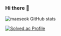 ### Hi there 👋

<!--
**maeseok/maeseok** is a ✨ _special_ ✨ repository because its `README.md` (this file) appears on your GitHub profile.

Here are some ideas to get you started:

- 🔭 I’m currently working on ...
- 🌱 I’m currently learning ...
- 👯 I’m looking to collaborate on ...
- 🤔 I’m looking for help with ...
- 💬 Ask me about ...
- 📫 How to reach me: ...
- 😄 Pronouns: ...
- ⚡ Fun fact: ...
-->
![maeseok GitHub stats](https://github-readme-stats.vercel.app/api?username=maeseok&show_icons=true&theme=highcontrast) 

[![Solved.ac Profile](http://mazassumnida.wtf/api/generate_badge?boj=hs1144)](https://solved.ac/hs1144)
